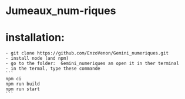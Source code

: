 # Jumeaux_num-riques

# installation: 
    - git clone https://github.com/EnzoVenon/Gemini_numeriques.git
    - install node (and npm)
    - go to the folder:  Gemini_numeriques an open it in ther terminal 
    - in the termal, type these commande 
    ```
    npm ci 
    npm run build 
    npm run start 
    ```
